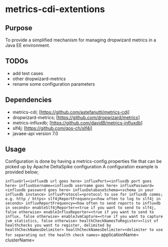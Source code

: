 # metrics-cdi-extentions

## Purpose

To provide a simplified mechanism for managing dropwizard metrics in a Java EE environment.  

## TODOs

* add test cases
* other dropwizard-metrics
* rename some configuration parameters

## Dependencies

* metrics-cdi; [https://github.com/astefanutti/metrics-cdi]
* dropwizard-metrics; [https://github.com/dropwizard/metrics]
* metrics-influxdb; [https://github.com/davidB/metrics-influxdb]
* slf4j; [https://github.com/qos-ch/slf4j]
* javaee-api version 7.0

## Usage

Configuration is done by having a metrics-config.properties file that can be picked up by Apache DeltaSpike configuration
A configuration example is provided below;

`
influxUrl=<influxdb url goes here>
influxPort=<influxdb port goes here>
influxUsername=<influxdb username goes here>
influxPassword=<influxdb password goes here>
influxDatabaseSchema=<schema in your influxdb instance>
influxProtocol=<protocol to use for influxdb comms; e.g. http / https>
slf4jReportFrequency=<how often to log to slf4j in seconds>
influxReportFrequency=<how often to send reports to influxdb in seconds>
enableSlf4jReporter=<true if you want to send to slf4j, false otherwise>
enableInfluxReporter=<true if you want to send to influx, false otherwise>
enableJvmCapture=<true if you want to capture jvm statistics, false otherwise>
healthCheckNamesToRegister=<list of healthchecks you want to register, delimited by healthCheckNamesDelimiter>
healthCheckNamesDelimiter=<delimiter to use for separating out the health check names>
`
applicationName=<name of your application>
clusterName=<name of your cluster>
